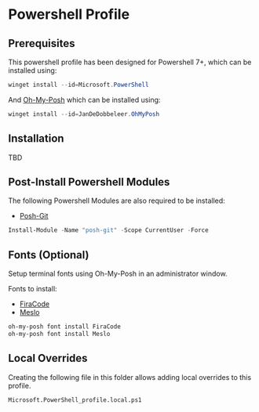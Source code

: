 # Powershell Profile

## Prerequisites

This powershell profile has been designed for Powershell 7+, which can be installed using:

```ps1
winget install --id=Microsoft.PowerShell
```

And [Oh-My-Posh](https://ohmyposh.dev) which can be installed using:

```ps1
winget install --id=JanDeDobbeleer.OhMyPosh
```

## Installation

TBD

## Post-Install Powershell Modules

The following Powershell Modules are also required to be installed:

- [Posh-Git](https://github.com/dahlbyk/posh-git)

```ps1
Install-Module -Name "posh-git" -Scope CurrentUser -Force
```

## Fonts (Optional)

Setup terminal fonts using Oh-My-Posh in an administrator window.

Fonts to install:

- [FiraCode](https://github.com/tonsky/FiraCode)
- [Meslo](https://github.com/andreberg/Meslo-Font)

```ps1
oh-my-posh font install FiraCode
oh-my-posh font install Meslo
```

## Local Overrides

Creating the following file in this folder allows adding local overrides to this profile.

`Microsoft.PowerShell_profile.local.ps1`
